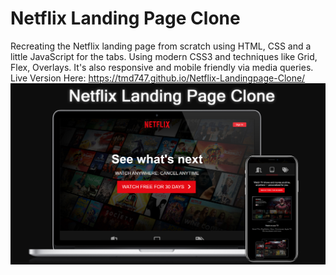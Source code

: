 # Netflix Landing Page Clone
Recreating the Netflix landing page from scratch using HTML, CSS and a little JavaScript for the tabs. Using modern CSS3 and techniques like Grid, Flex, Overlays. It's also responsive and mobile friendly via media queries. Live Version Here: https://tmd747.github.io/Netflix-Landingpage-Clone/
![Screenshot](Netflix_Clone_720.jpg)
